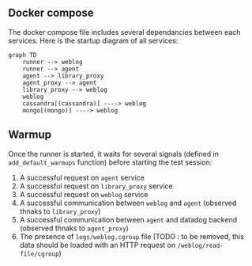 ## Docker compose

The docker compose file includes several dependancies between each services. Here is the startup diagram of all services:

```mermaid
graph TD
    runner --> weblog
    runner --> agent 
    agent --> library_proxy
    agent_proxy --> agent
    library_proxy --> weblog
    weblog
    cassandra[(cassandra)] ----> weblog 
    mongo[(mongo)] ----> weblog 
```

## Warmup

Once the runner is started, it waits for several signals (defined in `add_default_warmups` function) before starting the test session: 

1. A successful request on `agent` service
2. A successful request on `library_proxy` service
3. A successful request on `weblog` service
4. A successful communication between `weblog` and `agent` (observed thnaks to `library_proxy`)
5. A successful communication between `agent` and datadog backend (observed thnaks to `agent_proxy`)
6. The presence of `logs/weblog.cgroup` file (TODO : to be removed, this data should be loaded with an HTTP request on `/weblog/read-file/cgroup`)
